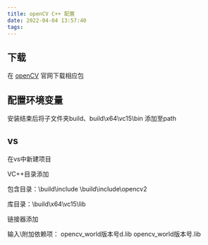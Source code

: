 ```yaml
---
title: openCV C++ 配置
date: 2022-04-04 13:57:40
tags:
---
```


## 下载

在 [openCV](https://opencv.org/releases/) 官网下载相应包

## 配置环境变量

安装结束后将子文件夹build、build\x64\vc15\bin 添加至path
<!--more-->

## vs

在vs中新建项目

VC++目录添加 
    
包含目录：\build\include \build\include\opencv2

库目录：\build\x64\vc15\lib

链接器添加

输入\附加依赖项： opencv_world版本号d.lib opencv_world版本号.lib 
